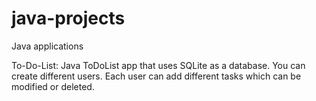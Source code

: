 # java-projects
Java applications

To-Do-List: Java ToDoList app that uses SQLite as a database. You can create different users. Each user can add different tasks which can be modified or deleted.

